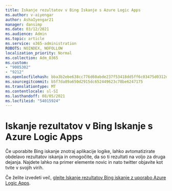 ```yaml
---
title: Iskanje rezultatov v Bing Iskanje s Azure Logic Apps
ms.author: v-aiyengar
author: AshaIyengar21
manager: dansimp
ms.date: 03/12/2021
ms.audience: Admin
ms.topic: article
ms.service: o365-administration
ROBOTS: NOINDEX, NOFOLLOW
localization_priority: Normal
ms.collection: Adm_O365
ms.custom:
- "9005302"
- "9212"
ms.openlocfilehash: bba3b2ebe638cc776d60abde237f53418dd5ff6c03475d0312df8f647bf8c636
ms.sourcegitcommit: b5f7da89a650d2915dc652449623c78be6247175
ms.translationtype: MT
ms.contentlocale: sl-SI
ms.lasthandoff: 08/05/2021
ms.locfileid: "54015924"
---
```

# <a name="find-results-in-bing-search-by-using-azure-logic-apps"></a>Iskanje rezultatov v Bing Iskanje s Azure Logic Apps

Če uporabite Bing iskanje znotraj aplikacije logike, lahko avtomatizirate obdelavo rezultatov iskanja in omogočite, da so ti rezultati na voljo za druga dejanja. Najdete lahko na primer elemente novic in nato twitter objavite kot tvite v svojih virih.

Če želite izvedeti več, [glejte Iskanje rezultatov Bing iskanje z uporabo Azure Logic Apps](https://go.microsoft.com/fwlink/?linkid=2151928).
